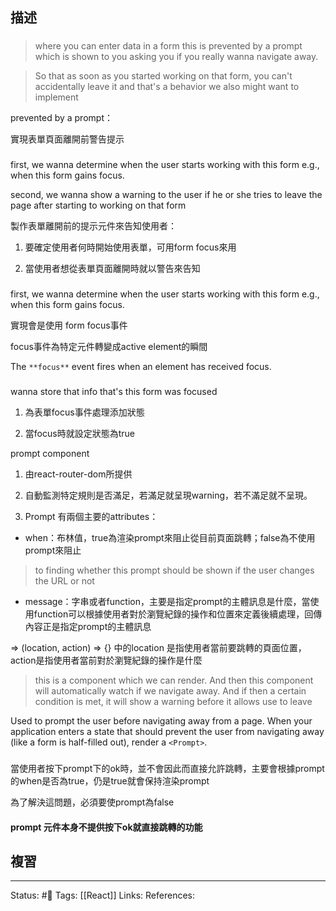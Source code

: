 ## 描述


###
> where you can enter data in a form this is prevented by a prompt which is shown to you asking you if you really wanna navigate away.

  

> So that as soon as you started working on that form, you can't accidentally leave it and that's a behavior we also might want to implement

  

prevented by a prompt：

實現表單頁面離開前警告提示

###


first, we wanna determine when the user starts working with this form e.g., when this form gains focus.

  

second, we wanna show a warning to the user if he or she tries to leave the page after starting to working on that form

  

  

製作表單離開前的提示元件來告知使用者：

1. 要確定使用者何時開始使用表單，可用form focus來用

2. 當使用者想從表單頁面離開時就以警告來告知


###

first, we wanna determine when the user starts working with this form e.g., when this form gains focus.

實現會是使用 form focus事件

  

  

focus事件為特定元件轉變成active element的瞬間

  

The `**focus**` event fires when an element has received focus.

###

wanna store that info that's this form was focused

1. 為表單focus事件處理添加狀態

2. 當focus時就設定狀態為true

  

prompt component

1. 由react-router-dom所提供

2. 自動監測特定規則是否滿足，若滿足就呈現warning，若不滿足就不呈現。

3. Prompt 有兩個主要的attributes：

- when：布林值，true為渲染prompt來阻止從目前頁面跳轉；false為不使用prompt來阻止

> to finding whether this prompt should be shown if the user changes the URL or not

- message：字串或者function，主要是指定prompt的主體訊息是什麼，當使用function可以根據使用者對於瀏覽紀錄的操作和位置來定義後續處理，回傳內容正是指定prompt的主體訊息

=> (location, action) => {} 中的location 是指使用者當前要跳轉的頁面位置，action是指使用者當前對於瀏覽紀錄的操作是什麼

  

> this is a component which we can render. And then this component will automatically watch if we navigate away. And if then a certain condition is met, it will show a warning before it allows use to leave

  

Used to prompt the user before navigating away from a page. When your application enters a state that should prevent the user from navigating away (like a form is half-filled out), render a `<Prompt>`.

###


當使用者按下prompt下的ok時，並不會因此而直接允許跳轉，主要會根據prompt的when是否為true，仍是true就會保持渲染prompt

為了解決這問題，必須要使prompt為false


#### prompt 元件本身不提供按下ok就直接跳轉的功能



## 複習


---
Status: #🌱 
Tags:
[[React]]
Links:
References: